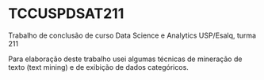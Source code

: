 # TCCUSPDSAT211
Trabalho de conclusão de curso Data Science e Analytics USP/Esalq, turma 211

Para elaboração deste trabalho usei algumas técnicas de mineração de texto (text mining) e de exibição de dados categóricos.
